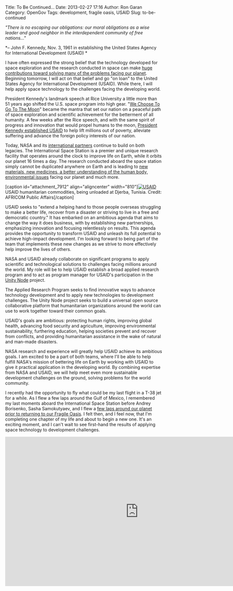 Title: To Be Continued...
Date: 2013-02-27 17:16
Author: Ron Garan
Category: OpenGov
Tags: development, fragile oasis, USAID
Slug: to-be-continued

*"There is no escaping our obligations: our moral obligations as a wise
leader and good neighbor in the interdependent community of free
nations..."*

*– John F. Kennedy, Nov. 3, 1961 in establishing the United States
Agency for International Development (USAID) *

I have often expressed the strong belief that the technology developed
for space exploration and the research conducted in space can make [huge
contributions toward solving many of the problems facing our planet][]. 
Beginning tomorrow, I will act on that belief and go "on loan" to the
United States Agency for International Development (USAID). While there,
I will help apply space technology to the challenges facing the
developing world.

President Kennedy's landmark speech at Rice University a little more
than 51 years ago shifted the U.S. space program into high gear. "[We
Choose To Go To The Moon][]" became the mantra that set our nation on a
peaceful path of space exploration and scientific achievement for the
betterment of all humanity. A few weeks after the Rice speech, and with
the same spirit of progress and innovation that would propel humans to
the moon, [President Kennedy established USAID][] to help lift millions
out of poverty, alleviate suffering and advance the foreign policy
interests of our nation.

Today, NASA and its [international partners][] continue to build on both
legacies. The International Space Station is a premier and unique
research facility that operates around the clock to improve life on
Earth, while it orbits our planet 16 times a day. The research conducted
aboard the space station simply cannot be duplicated anywhere on Earth
and is leading to [new materials, new medicines, a better understanding
of the human body, environmental issues][] facing our planet and much
more.

[caption id="attachment\_7912" align="aligncenter"
width="810"][![USAID][]][USAID] USAID humanitarian commodities, being
unloaded at Djerba, Tunisia. Credit: AFRICOM Public Affairs[/caption]

USAID seeks to "extend a helping hand to those people overseas
struggling to make a better life, recover from a disaster or striving to
live in a free and democratic country." It has embarked on an ambitious
agenda that aims to change the way it does business, with by
establishing new partnerships, emphasizing innovation and focusing
relentlessly on results. This agenda provides the opportunity to
transform USAID and unleash its full potential to achieve high-impact
development. I'm looking forward to being part of the team that
implements these new changes as we strive to more effectively help
improve the lives of others.

NASA and USAID already collaborate on significant programs to apply
scientific and technological solutions to challenges facing millions
around the world. My role will be to help USAID establish a broad
applied research program and to act as program manager for USAID's
participation in the [Unity Node][] project.

The Applied Research Program seeks to find innovative ways to advance
technology development and to apply new technologies to development
challenges. The Unity Node project seeks to build a universal open
source collaborative platform that humanitarian organizations around the
world can use to work together toward their common goals.

USAID's goals are ambitious: protecting human rights, improving global
health, advancing food security and agriculture, improving environmental
sustainability, furthering education, helping societies prevent and
recover from conflicts, and providing humanitarian assistance in the
wake of natural and man-made disasters.

NASA research and experience will greatly help USAID achieve its
ambitious goals. I am excited to be a part of both teams, where I'll be
able to help fulfill NASA's mission of bettering life on Earth by
working with USAID to give it practical application in the developing
world. By combining expertise from NASA and USAID, we will help meet
even more sustainable development challenges on the ground, solving
problems for the world community.

I recently had the opportunity to fly what could be my last flight in a
T-38 jet for a while. As I flew a few laps around the Gulf of Mexico, I
remembered my last moments aboard the International Space Station before
Andrey Borisenko, Sasha Samokutyaev, and I flew a [few laps around our
planet prior to returning to our Fragile Oasis][]. I felt then, and I
feel now, that I'm completing one chapter of my life and about to begin
a new one. It's an exciting moment, and I can't wait to see first-hand
the results of applying space technology to development challenges.

<iframe src="http://www.youtube.com/embed/lctWvzep9DM" height="480" width="853" allowfullscreen frameborder="0"></iframe>

  [huge contributions toward solving many of the problems facing our
  planet]: http://www.fragileoasis.org/blog/2012/9/jfk-rice-speech/
  [We Choose To Go To The Moon]: http://er.jsc.nasa.gov/seh/ricetalk.htm
  [President Kennedy established USAID]: http://www.usaid.gov/who-we-are/usaid-history
  [international partners]: http://www.nasa.gov/mission_pages/station/cooperation/index.html
  [new materials, new medicines, a better understanding of the human
  body, environmental issues]: http://www.nasa.gov/mission_pages/station/research/benefits/index.html
  [USAID]: http://open.nasa.gov/wp-content/uploads/2013/02/USAID.png
  [Unity Node]: http://www.unitynode.org
  [few laps around our planet prior to returning to our Fragile Oasis]: http://www.fragileoasis.org/blog/2011/11/coming-back-down-to-our-fragile-oasis-2/
